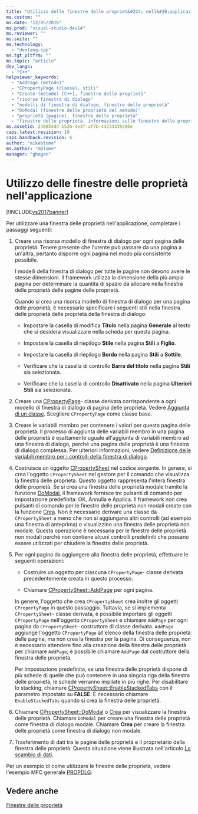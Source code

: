```yaml
---
title: "Utilizzo delle finestre delle propriet&#224; nell&#39;applicazione | Microsoft Docs"
ms.custom: ""
ms.date: "12/05/2016"
ms.prod: "visual-studio-dev14"
ms.reviewer: ""
ms.suite: ""
ms.technology: 
  - "devlang-cpp"
ms.tgt_pltfrm: ""
ms.topic: "article"
dev_langs: 
  - "C++"
helpviewer_keywords: 
  - "AddPage (metodo)"
  - "CPropertyPage (classe), stili"
  - "Create (metodo) [C++], finestre delle proprietà"
  - "risorse finestra di dialogo"
  - "modelli di finestra di dialogo, finestre delle proprietà"
  - "DoModal (finestre delle proprietà del metodo)"
  - "proprietà (pagine), finestre delle proprietà"
  - "finestre delle proprietà, informazioni sulle finestre delle proprietà"
ms.assetid: 240654d4-152b-4e3f-af7b-44234339206e
caps.latest.revision: 10
caps.handback.revision: 6
author: "mikeblome"
ms.author: "mblome"
manager: "ghogen"
---
```

# Utilizzo delle finestre delle propriet&#224; nell&#39;applicazione
[!INCLUDE[vs2017banner](../assembler/inline/includes/vs2017banner.md)]

Per utilizzare una finestra delle proprietà nell'applicazione, completare i passaggi seguenti:  
  
1.  Creare una risorsa modello di finestra di dialogo per ogni pagina delle proprietà.  Tenere presente che l'utente può passare da una pagina a un'altra, pertanto disporre ogni pagina nel modo più consistente possibile.  
  
     I modelli della finestra di dialogo per tutte le pagine non devono avere le stesse dimensioni.  Il framework utilizza la dimensione della più ampia pagina per determinare la quantità di spazio da allocare nella finestra delle proprietà delle pagine delle proprietà.  
  
     Quando si crea una risorsa modello di finestra di dialogo per una pagina delle proprietà, è necessario specificare i seguenti stili nella finestra delle proprietà delle proprietà della finestra di dialogo:  
  
    -   Impostare la casella di modifica **Titolo** nella pagina **Generale** al testo che si desidera visualizzare nella scheda per questa pagina.  
  
    -   Impostare la casella di riepilogo **Stile** nella pagina **Stili** a **Figlio**.  
  
    -   Impostare la casella di riepilogo **Bordo** nella pagina **Stili** a **Sottile**.  
  
    -   Verificare che la casella di controllo **Barra del titolo** nella pagina **Stili** sia selezionata.  
  
    -   Verificare che la casella di controllo **Disattivato** nella pagina **Ulteriori Stili** sia selezionata.  
  
2.  Creare una [CPropertyPage](../mfc/reference/cpropertypage-class.md)\- classe derivata corrispondente a ogni modello di finestra di dialogo di pagina delle proprietà.  Vedere [Aggiunta di un classe](../ide/adding-a-class-visual-cpp.md).  Scegliere `CPropertyPage` come classe base.  
  
3.  Creare le variabili membro per contenere i valori per questa pagina delle proprietà.  Il processo di aggiunta delle variabili membro in una pagina delle proprietà è esattamente uguale all'aggiunta di variabili membro ad una finestra di dialogo, perché una pagina delle proprietà è una finestra di dialogo complessa.  Per ulteriori informazioni, vedere [Definizione delle variabili membro per i controlli della finestra di dialogo](../mfc/defining-member-variables-for-dialog-controls.md).  
  
4.  Costruisce un oggetto [CPropertySheet](../mfc/reference/cpropertysheet-class.md) nel codice sorgente.  In genere, si crea l'oggetto `CPropertySheet` nel gestore per il comando che visualizza la finestra delle proprietà.  Questo oggetto rappresenta l'intera finestra delle proprietà.  Se si crea una finestra delle proprietà modale tramite la funzione [DoModal](../Topic/CPropertySheet::DoModal.md), il framework fornisce tre pulsanti di comando per impostazione predefinita: OK, Annulla e Applica.  Il framework non crea pulsanti di comando per le finestre delle proprietà non modali create con la funzione [Crea](../Topic/CPropertySheet::Create.md).  Non è necessario derivare una classe da `CPropertySheet` a meno che non si aggiungano altri controlli \(ad esempio una finestra di anteprima\) o visualizzino una finestra delle proprietà non modale.  Questa operazione è necessaria per le finestre delle proprietà non modali perché non contiene alcuni controlli predefiniti che possano essere utilizzati per chiudere la finestra delle proprietà.  
  
5.  Per ogni pagina da aggiungere alla finestra delle proprietà, effettuare le seguenti operazioni:  
  
    -   Costruire un oggetto per ciascuna `CPropertyPage`\- classe derivata precedentemente creata in questo processo.  
  
    -   Chiamare [CPropertySheet::AddPage](../Topic/CPropertySheet::AddPage.md) per ogni pagina.  
  
     In genere, l'oggetto che crea `CPropertySheet` crea inoltre gli oggetti `CPropertyPage` in questo passaggio.  Tuttavia, se si implementa `CPropertySheet`\- classe derivata, è possibile importare gli oggetti `CPropertyPage` nell'oggetto `CPropertySheet` e chiamare `AddPage` per ogni pagina da `CPropertySheet`\- costruttore di classe derivata.  `AddPage` aggiunge l'oggetto `CPropertyPage` all'elenco della finestra delle proprietà delle pagine, ma non crea la finestra per la pagina.  Di conseguenza, non è necessario attendere fino alla creazione della finestra delle proprietà per chiamare `AddPage`; è possibile chiamare `AddPage` dal costruttore della finestra delle proprietà.  
  
     Per impostazione predefinita, se una finestra delle proprietà dispone di più schede di quelle che può contenere in una singola riga della finestra delle proprietà, le schede verranno impilate in più righe.  Per disabilitare lo stacking, chiamare [CPropertySheet::EnableStackedTabs](../Topic/CPropertySheet::EnableStackedTabs.md) con il parametro impostato su **FALSE**.  È necessario chiamare `EnableStackedTabs` quando si crea la finestra delle proprietà.  
  
6.  Chiamare [CPropertySheet::DoModal](../Topic/CPropertySheet::DoModal.md) o [Crea](../Topic/CPropertySheet::Create.md) per visualizzare la finestra delle proprietà.  Chiamare `DoModal` per creare una finestra delle proprietà come finestra di dialogo modale.  Chiamare **Crea** per creare la finestra delle proprietà come finestra di dialogo non modale.  
  
7.  Trasferimento di dati tra le pagine delle proprietà e il proprietario della finestra delle proprietà.  Questa situazione viene illustrata nell'articolo [Lo scambio di dati](../mfc/exchanging-data.md).  
  
 Per un esempio di come utilizzare le finestre delle proprietà, vedere l'esempio MFC generale [PROPDLG](../top/visual-cpp-samples.md).  
  
## Vedere anche  
 [Finestre delle proprietà](../mfc/property-sheets-mfc.md)